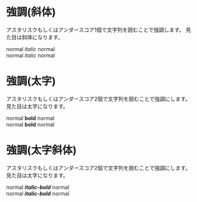 # 強調(斜体)

アスタリスクもしくはアンダースコア1個で文字列を囲むことで強調します。
見た目は斜体になります。

normal *italic* normal  
normal _italic_ normal



# 強調(太字)

アスタリスクもしくはアンダースコア2個で文字列を囲むことで強調にします。
見た目は太字になります。

normal **bold** normal  
normal __bold__ normal



# 強調(太字斜体)

アスタリスクもしくはアンダースコア2個で文字列を囲むことで強調にします。
見た目は太字になります。

normal ***italic-bold*** normal  
normal ___italic-bold___ normal
